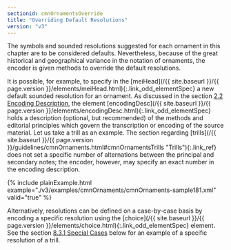 ```yaml
---
sectionid: cmnOrnamentsOverride
title: "Overriding Default Resolutions"
version: "v3"
---
```




The symbols and sounded resolutions suggested for each ornament in this chapter are
to be
considered defaults. Nevertheless, because of the great historical and geographical
variance
in the notation of ornaments, the encoder is given methods to override the default
resolutions.

It is possible, for example, to specify in the [meiHead](/{{ site.baseurl }}/{{ page.version }}/elements/meiHead.html){:.link_odd_elementSpec} a new default
sounded resolution for an ornament. As discussed in the section <a class="link_ptr" title="Encoding Description" href="/{{ site.baseurl }}/{{ page.version }}/guidelines/header.html#headerEncodingDescription">2.2 Encoding Description</a>, the element [encodingDesc](/{{ site.baseurl }}/{{ page.version }}/elements/encodingDesc.html){:.link_odd_elementSpec}
holds a description (optional, but recommended) of the methods and editorial principles
which govern the transcription or encoding of the source material. Let us take a trill
as an
example. The section regarding [trills](/{{ site.baseurl }}/{{ page.version }}/guidelines/cmnOrnaments.html#cmnOrnamentsTrills "Trills"){:.link_ref} does not set a
specific number of alternations between the principal and secondary notes; the encoder,
however, may specify an exact number in the encoding description.

{% include plainExample.html example="./v3/examples/cmnOrnaments/cmnOrnaments-sample181.xml" valid="true" %}


Alternatively, resolutions can be defined on a case-by-case basis by encoding a specific
resolution using the [choice](/{{ site.baseurl }}/{{ page.version }}/elements/choice.html){:.link_odd_elementSpec} element. See the section 
<a class="link_ptr" title="Special Cases" href="/{{ site.baseurl }}/{{ page.version }}/guidelines/cmnOrnaments.html#cmnOrnamentsTrillsSpecial">8.3.1 Special Cases</a> below for an example of a specific resolution of a
trill.

